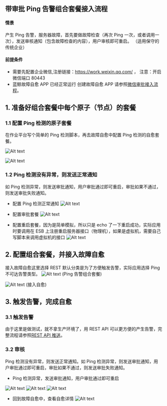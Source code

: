 ## 带审批 Ping 告警组合套餐接入流程
#### 情景 

产生 Ping 告警，服务器故障，首先要做故障检查（再次 Ping 一次，或者调用一次），发送审核通知（包含故障检查的内容），用户审核即可重启。 （适用保守的传统企业）

#### 前提条件 

- 需要先配置企业微信,注册链接：https://work.weixin.qq.com/ ，
注意：开启微信端口 80443
- 蓝鲸故障自愈 APP 已经正常运行 创建故障自愈 APP 请参照[微信审批接入流程](https://docs.bk.tencent.com/product_white_paper/fta/Advanced_Features/WeChat_approval_access_process.html)。

## 1. 准备好组合套餐中每个原子（节点）的套餐

### 1.1 配置 Ping 检测的原子套餐
在作业平台写个简单的 Ping 检测脚本，再去故障自愈中配置 Ping 检测的自愈套餐。

![Alt text](media/20190115071752.png)

![Alt text](media/20190115070423.png)

### 1.2 Ping 检测没有异常，则发送正常通知

如 Ping 检测异常，则发送审批通知，用户审批通过即可重启，审批如果不通过，则发送审批失败通知。

- 配置 Ping 检测正常通知
![Alt text](media/20190109203901.png)

- 配置审批套餐
![Alt text](media/20190109204839.png)

- 配置重启套餐，因为是简单模拟，所以只是 echo 了一下重启成功，实际应用时要调用在 ESB 上注册重启服务器接口（物理机），如果是虚拟机，需要自己写脚本来调用虚拟机的接口
![Alt text](media/20190115065634.png)

## 2. 配置组合套餐，并接入故障自愈

接入故障自愈这里选择 REST 默认分类是为了方便触发告警，实际应用选择 Ping 不可达告警类型。
![Alt text](./20190109195936.png)
(Ping 告警组合套餐)

![Alt text](media/20190109212223.png)
(接入自愈)

## 3. 触发告警，完成自愈

### 3.1 触发告警
由于这里是做测试，就不拿生产环境了，用 REST API 可以更方便的产生告警，完整流程请参照[REST API 推送](https://docs.bk.tencent.com/product_white_paper/fta/Getting_Started/Integrated_RestAPI_Push.html)。

### 3.2 审核

Ping 检测没有异常，则发送正常通知。如 Ping 检测异常，则发送审批通知，用户审批通过即可重启，审批如果不通过，则发送审批失败通知。

- Ping 检测异常，发送审批通知，用户审批通过即可重启

![Alt text](media/20190115064522.png)
![Alt text](media/20190115065951.png)
![Alt text](media/20190115072527.png)

- 回到故障自愈中，查看自愈详情
![Alt text](media/20190109215717.png)